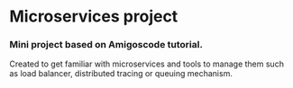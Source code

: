 # Microservices project

### Mini project based on Amigoscode tutorial. 

Created to get familiar with microservices and tools to manage them such as load balancer, distributed tracing or queuing mechanism.
